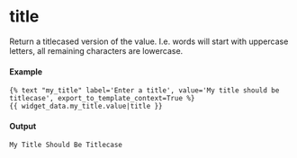 # title
Return a titlecased version of the value. I.e. words will start with uppercase letters, all remaining characters are lowercase.

#### Example
```jinja2
{% text "my_title" label='Enter a title', value='My title should be titlecase', export_to_template_context=True %} 
{{ widget_data.my_title.value|title }}
```

#### Output
```jinja2
My Title Should Be Titlecase
```

